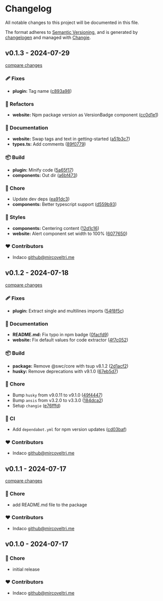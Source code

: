 # Changelog

All notable changes to this project will be documented in this file.

The format adheres to [Semantic Versioning](https://semver.org/spec/v2.0.0.html),
and is generated by [changelogen](https://github.com/unjs/changelogen) and managed with [Changie](https://github.com/miniscruff/changie).

## v0.1.3 - 2024-07-29

[compare changes](https://github.com/indaco/vitepress-templ-preview/compare/v0.1.2...v0.1.3)

### 🩹 Fixes

- **plugin:** Tag name ([c893a98](https://github.com/indaco/vitepress-templ-preview/commit/c893a98))

### 💅 Refactors

- **website:** Npm package version as VersionBadge component ([cc0d1e1](https://github.com/indaco/vitepress-templ-preview/commit/cc0d1e1))

### 📖 Documentation

- **website:** Swap tags and text in getting-started ([a51b3c7](https://github.com/indaco/vitepress-templ-preview/commit/a51b3c7))
- **types.ts:** Add comments ([89f0779](https://github.com/indaco/vitepress-templ-preview/commit/89f0779))

### 📦 Build

- **plugin:** Minify code ([5a65f17](https://github.com/indaco/vitepress-templ-preview/commit/5a65f17))
- **components:** Out dir ([a6bf473](https://github.com/indaco/vitepress-templ-preview/commit/a6bf473))

### 🏡 Chore

- Update dev deps ([ea91dc3](https://github.com/indaco/vitepress-templ-preview/commit/ea91dc3))
- **components:** Better typescript support ([d559b93](https://github.com/indaco/vitepress-templ-preview/commit/d559b93))

### 🎨 Styles

- **components:** Centering content ([12d1c16](https://github.com/indaco/vitepress-templ-preview/commit/12d1c16))
- **website:** Alert component set width to 100% ([6077650](https://github.com/indaco/vitepress-templ-preview/commit/6077650))

### ❤️ Contributors

- Indaco <github@mircoveltri.me>

## v0.1.2 - 2024-07-18

[compare changes](https://github.com/indaco/vitepress-templ-preview/compare/v0.1.1...v0.1.2)

### 🩹 Fixes

- **plugin:** Extract single and multilines imports ([54f8f5c](https://github.com/indaco/vitepress-templ-preview/commit/54f8f5c))

### 📖 Documentation

- **README.md:** Fix typo in npm badge ([0facfd9](https://github.com/indaco/vitepress-templ-preview/commit/0facfd9))
- **website:** Fix default values for code extractor ([4f7c052](https://github.com/indaco/vitepress-templ-preview/commit/4f7c052))

### 📦 Build

- **package:** Remove @swc/core with tsup v8.1.2 ([2d1acf2](https://github.com/indaco/vitepress-templ-preview/commit/2d1acf2))
- **husky:** Remove deprecations with v9.1.0 ([67eb5d7](https://github.com/indaco/vitepress-templ-preview/commit/67eb5d7))

### 🏡 Chore

- Bump `husky` from v9.0.11 to v9.1.0 ([49f4447](https://github.com/indaco/vitepress-templ-preview/commit/49f4447))
- Bump `ansis` from v3.2.0 to v3.3.0 ([184dca2](https://github.com/indaco/vitepress-templ-preview/commit/184dca2))
- Setup `changie` ([e76fffd](https://github.com/indaco/vitepress-templ-preview/commit/e76fffd))

### 🤖 CI

- Add `dependabot.yml` for npm version updates ([cd03baf](https://github.com/indaco/vitepress-templ-preview/commit/cd03baf))

### ❤️ Contributors

- Indaco <github@mircoveltri.me>

## v0.1.1 - 2024-07-17

[compare changes](https://github.com/indaco/vitepress-templ-preview/compare/v0.1.0...v0.1.1)

### 🏡 Chore

- add README.md file to the package

### ❤️ Contributors

- Indaco <github@mircoveltri.me>

## v0.1.0 - 2024-07-17

### 🏡 Chore

- initial release

### ❤️ Contributors

- Indaco <github@mircoveltri.me>
